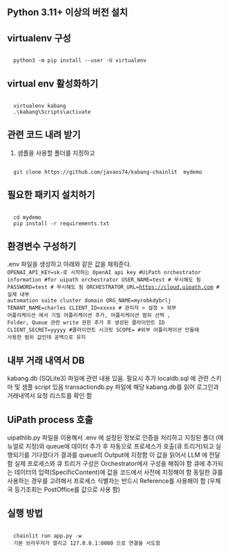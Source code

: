 ## Python 3.11+ 이상의 버전 설치 

## virtualenv 구성 
<code>
  python3 -m pip install --user -U virtualenv 
</code>

## virtual env 활성화하기 
<code>
  virtualenv kabang  
  .\kabang\Scripts\activate 
</code>

## 관련 코드 내려 받기 
1. 샘플을 사용할 폴더를 지정하고
<code>
  git clone https://github.com/javaos74/kabang-chainlit  mydemo 
</code>

## 필요한 패키지 설치하기 
<code>
  cd mydemo 
  pip install -r requirements.txt 
</code>

## 환경변수 구성하기 
.env 파일을 생성하고 아래와 같은 값을 채워준다. 
<code>
OPENAI_API_KEY=sk-로 시작하는 OpenAI api key 
#UiPath orchestrator information 
#for uipath orchestrator 
USER_NAME=test # 무시해도 됨
PASSWORD=test # 무시해도 됨 
ORCHESTRATOR_URL=https://cloud.uipath.com   # 실제 내부 automation suite cluster domain 
ORG_NAME=myrobkdybrlj
TENANT_NAME=charles
CLIENT_ID=xxxxx # 관리자 > 설정 > 외부 어플리케이션 에서 기밀 어플리케이션 추가, 어플리케이션 범위 선택 , Folder, Queue 관련 write 권한 추가 후 생성된 클라이언트 ID
CLIENT_SECRET=yyyyy #클라이언트 시크릿
SCOPE=  #외부 어플리케이션 만들때 사용한 범위 값인데 공백으로 유지 
</code>

## 내부 거래 내역서 DB 
kabang.db (SQLite3) 파일에 관련 내용 있음. 필요시 추가 
localdb.sql 에 관련 스키마 및 샘플 script 있음 
transactiondb.py 파일에 해당 kabang.db를 읽어 로그인과 거래내역서 요청 리스트를 확인 함 

## UiPath process 호출 
uipathlib.py 파일을 이용해서 .env 에 설정된 정보로 인증을 처리하고 지징된 폴더 (매뉴얼로 지정)와 queue에 데이터 추가 후 자동으로 프로세스가 호출(큐 트리거)되고 실행되기를 기다렸다가 결과를  queue의 Output에 지정함 
이 값을 읽어서 LLM 에 전달 함 
실제 프로세스와 큐 트리거 구성은 Orchestrator에서 구성을 해줘야 함 
큐에 추가되는 데이터의 입력(SpecificContent)에 값을 코드에서 사전에 지정해야 함 
동일한 큐를 사용하는 경우를 고려해서 프로세스 식별자는 반드시 Reference를 사용해야 함 (우체국 등기조회는 PostOffice를 값으로 사용 함)

## 실행 방법 
<code>
  chainlit run app.py -w 
  기본 브라우저가 열리고 127.0.0.1:8080 으로 연결을 시도함 
</code>
